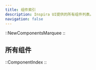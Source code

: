 ```yaml
---
title: 组件索引
description: Inspira UI提供的所有组件列表。
navigation: false
---
```


::NewComponentsMarquee
::

## 所有组件

::ComponentIndex
::
